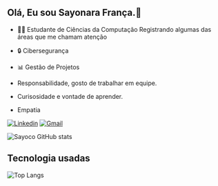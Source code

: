 ## Olá, Eu sou Sayonara França.👋

 - 👩‍🎓 Estudante de Ciências da Computação
      Registrando algumas das áreas que me chamam atenção
 - 🔒 Cibersegurança
 - 📊 Gestão de Projetos


 - Responsabilidade, gosto de trabalhar em equipe.
 - Curisosidade e vontade de aprender.
 - Empatia

[![Linkedin](https://img.shields.io/badge/LinkedIn-0077B5?style=for-the-badge&logo=linkedin&logoColor=white)]( link)
[![Gmail](https://img.shields.io/badge/Gmail-D14836?style=for-the-badge&logo=gmail&logoColor=white)]( link)

![Sayoco GitHub stats](https://github-readme-stats.vercel.app/api?username=sayonarakeroll&show_icons=true&theme=radical)


## Tecnologia usadas

![Top Langs](https://github-readme-stats.vercel.app/api/top-langs/?username=sayonarakeroll&hide_progress=true&theme=radical)

